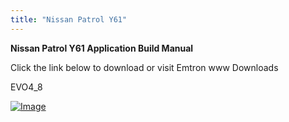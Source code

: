 ```yaml
---
title: "Nissan Patrol Y61"
---
```


**Nissan Patrol Y61 Application Build Manual**


Click the link below to download or visit Emtron www Downloads


EVO4\_8

[![Image](</lib/NewItem627.png>)](<https://emtron.world/download/3522/> "target=\"\_blank\"")
